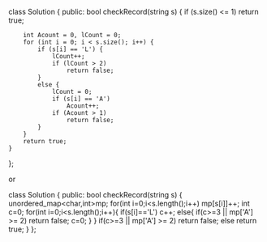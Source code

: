 class Solution {
public:
    bool checkRecord(string s) {
        if (s.size() <= 1)
            return true;
        
        int Acount = 0, lCount = 0;
        for (int i = 0; i < s.size(); i++) {
            if (s[i] == 'L') {
                lCount++;
                if (lCount > 2)
                    return false;
            }
            else {
                lCount = 0;
                if (s[i] == 'A')
                    Acount++;
                if (Acount > 1)
                    return false;
            }
        }
        return true;
    }
};

or

class Solution {
public:
    bool checkRecord(string s) {
        unordered_map<char,int>mp;
        for(int i=0;i<s.length();i++)
        mp[s[i]]++;
        int c=0;
        for(int i=0;i<s.length();i++){
            if(s[i]=='L') c++;
            else{
                if(c>=3 || mp['A'] >= 2) return false;
                c=0;
            }
        }
        if(c>=3 || mp['A'] >= 2) return false;
        else return true;
    }
};
